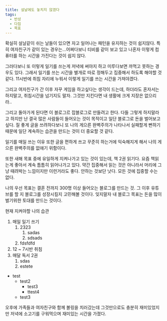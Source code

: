 ```yaml
---
title: 설날에도 놓치지 않겠다
tags:
  - 반성
  - 다짐
  - 목표
---
```


확실히 설날같이 쉬는 날들이 있으면 자고 일어나는 패턴을 유지하는 것이 쉽지않다. 특히 여자친구가 같이 있는 경우는...어쩌다보니 티비를 같이 보고 있고 나혼자 이렇게 컴퓨터를 하는 시간을 가진다는 것이 쉽지 않다.

그러다보니 또 이렇게 일기를 쓰는게 저녁에 써야지 하고 미루다보면 까먹고 못하는 경우도 있다. 그래서 일기를 쓰는 시간을 별개로 따로 정해두고 집중해서 하도록 해야할 것 같다. 11시반에 취침 자리에 누워서 이렇게 일기를 쓰는 시간을 가져야겠다.

그리고 여자친구가 간 이후 자꾸 게임을 하고싶다는 생각이 드는데, 하더라도 혼자서는 하지말고, 취침시간을 넘기지도 말자. 그것만 지킨다면 내 생활에 크게 지장은 없으리라..

그리고 돌아가게 된다면 이 블로그르 잡블로그로 만들려고 한다. 다들 그렇게 하지말라고 하지만 난 결국 많은 사람들이 들어오는 것이 목적이고 일단 블로그로 돈을 벌어보고싶다. 질 좋게 글을 쓰려하다보니 또 나의 게으른 완벽주의가 나타나서 실패할게 뻔하기 때문에 일단 계속하는 습관을 만드는 것이 더 중요할 것 같다.

일기를 매일 쓰는 이유 또한 글을 편하게 쓰고 꾸준히 하는거에 익숙해지게 해서 나의 게으른 완벽주의를 없애기 위함이다.

또한 새해 목표 중에 유일하게 지켜나가고 있는 것이 있는데, 책 2권 읽기다. 요즘 책읽는게 좋아서 계속 틈틈히 읽어나가고 있다. 약간 집중해서 읽는 것은 아니라서 머리에 그냥 때려박는 느낌이지만 이런거라도 좋다. 안하는 것보단 낫다. 모든 것에 집중할 수는 없다.

나의 우선 목표는 결혼 전까지 300명 이상 들어오는 블로그를 만드는 것. 그 이후 유튜브를 할 지 블로그를 성장시킬지 고민해볼 것이다. 잊지말자 내 블로그 목표는 돈을 많이 벌기위한 토대를 만드는 것이다.

현재 지켜야할 나의 습관

1. 매일 일기 쓰기
   1. 2323
      1. sadas
      2. sdsads
   2. fdsfdfd
2. 12 ~ 7시반 취침
3. 매달 독서 2권
   1. sdas
   2. estete

- test
  - test2
    - test3
    - ttest4
  - test3

오후에 가족들과 여자친구와 함께 볼링을 치러갔는데 그것만으로도 충분히 재미있었지만 저녁에 소고기를 구워먹으며 재미있는 시간을 가졌다.
